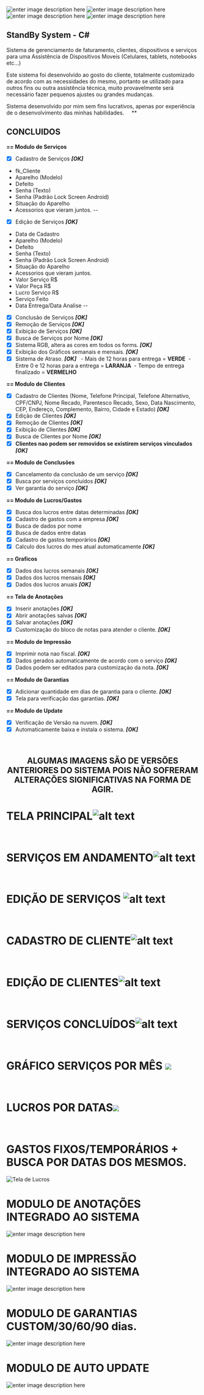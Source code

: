 

![enter image description here](https://img.shields.io/badge/Maintained-yes-green.svg)
![enter image description here](https://aleen42.github.io/badges/src/photoshop.svg)
![enter image description here](https://img.shields.io/badge/Microsoft_SQL_Server-CC2927?style=for-the-badge&logo=microsoft-sql-server&logoColor=white)
![enter image description here](https://img.shields.io/badge/C%23-239120?style=for-the-badge&logo=c-sharp&logoColor=white)
<h2>StandBy System - C#</h2>

Sistema de gerenciamento de faturamento, clientes, dispositivos e serviços para uma Assistência de Dispositivos Moveis 
(Celulares, tablets, notebooks etc...)

Este sistema foi desenvolvido ao gosto do cliente, totalmente customizado de acordo com as necessidades do mesmo, portanto se utilizado para outros fins ou outra assistência técnica, muito provavelmente será necessário fazer pequenos ajustes ou grandes mudanças.

Sistema desenvolvido por mim sem fins lucrativos, apenas por experiência de o desenvolvimento das minhas habilidades.
&nbsp;
&nbsp;
**
## CONCLUIDOS
<b>== Modulo de Serviços </b>

- [x] Cadastro de Serviços *****[OK]*****
- fk_Cliente
- Aparelho (Modelo)
- Defeito
- Senha (Texto)
- Senha (Padrão Lock Screen Android)
- Situação do Aparelho
- Acessorios que vieram juntos.
--
- [x] Edição de Serviços ***[OK]***
- Data de Cadastro
- Aparelho (Modelo)
- Defeito
- Senha (Texto)
- Senha (Padrão Lock Screen Android)
- Situação do Aparelho
- Acessorios que vieram juntos.
- Valor Serviço R$
- Valor Peça R$
- Lucro Serviço R$
- Serviço Feito
- Data Entrega/Data Analise
--
- [x] Conclusão de Serviços ***[OK]***
- [x] Remoção de Serviços ***[OK]***
- [x] Exibição de Serviços ***[OK]***
- [x] Busca de Serviços por Nome ***[OK]***
- [x] Sistema RGB, altera as cores em todos os forms. ***[OK]***
- [x] Exibição dos Gráficos semanais e mensais. ***[OK]***
- [x] Sistema de Atraso. ***[OK]*** &nbsp;
		- Mais de 12 horas para entrega = **VERDE**&nbsp;
		- Entre 0 e 12 horas para a entrega = **LARANJA**&nbsp;
		- Tempo de entrega finalizado = **VERMELHO**

<b>== Modulo de Clientes</b>
- [x] Cadastro de Clientes (Nome, Telefone Principal, Telefone Alternativo, CPF/CNPJ, Nome Recado, Parentesco Recado, Sexo, Data Nascimento, CEP, Endereço, Complemento, Bairro, Cidade e Estado) ***[OK]***
- [x] Edição de Clientes ***[OK]***
- [x] Remoção de Clientes ***[OK]***
- [x] Exibição de Clientes ***[OK]***
- [x] Busca de Clientes por Nome ***[OK]***
- [x] **Clientes nao podem ser removidos se existirem serviços vinculados** ***[OK]***

<b>== Modulo de Conclusões</b>
- [x] Cancelamento da conclusão de um serviço ***[OK]***
- [x] Busca por serviços concluídos ***[OK]***
- [x] Ver garantia do serviço ***[OK]***

<b>== Modulo de Lucros/Gastos</b>
- [x] Busca dos lucros entre datas determinadas ***[OK]***
- [x] Cadastro de gastos com a empresa ***[OK]***
- [x] Busca de dados por nome
- [x] Busca de dados entre datas
- [x] Cadastro de gastos temporários ***[OK]***
- [x] Calculo dos lucros do mes atual automaticamente ***[OK]***

<b>== Graficos</b>
- [x] Dados dos lucros semanais ***[OK]***
- [x] Dados dos lucros mensais ***[OK]***
- [x] Dados dos lucros anuais ***[OK]***

<b>== Tela de Anotações</b>
- [x] Inserir anotações ***[OK]***
- [x] Abrir anotações salvas ***[OK]***
- [x] Salvar anotações ***[OK]***
- [x] Customização do bloco de notas para atender o cliente. ***[OK]***

<b>== Modulo de Impressão</b>
- [x] Imprimir nota nao fiscal. ***[OK]***
- [x] Dados gerados automaticamente de acordo com o serviço ***[OK]***
- [x] Dados podem ser editados para customização da nota. ***[OK]***

<b>== Modulo de Garantias</b>
- [x] Adicionar quantidade em dias de garantia para o cliente. ***[OK]***
- [x] Tela para verificação das garantias. ***[OK]***

<b>== Modulo de Update</b>
- [x] Verificação de Versão na nuvem. ***[OK]***
- [x] Automaticamente baixa e instala o sistema. ***[OK]***

&nbsp;

<center>

## ALGUMAS IMAGENS SÃO DE VERSÕES ANTERIORES DO SISTEMA POIS NÃO SOFRERAM ALTERAÇÕES SIGNIFICATIVAS NA FORMA DE AGIR. 

</center>

# **TELA PRINCIPAL**![alt text](https://i.imgur.com/B1CszX3.png)
&nbsp;
&nbsp;
# SERVIÇOS EM ANDAMENTO![alt text](https://i.imgur.com/fnqyG1e.png)
&nbsp;
&nbsp;
# EDIÇÃO DE SERVIÇOS ![alt text](https://i.imgur.com/PFAHkj1.png)
&nbsp;
&nbsp;
# CADASTRO DE CLIENTE![alt text](https://i.imgur.com/mG8e6jn.png)
&nbsp;
&nbsp;
# EDIÇÃO DE CLIENTES![alt text](https://i.imgur.com/RRgZRdj.png)
&nbsp;
&nbsp;
# SERVIÇOS CONCLUÍDOS![alt text](https://i.imgur.com/cnmjHBx.png)
&nbsp;
&nbsp;
# GRÁFICO SERVIÇOS POR MÊS ![](https://i.imgur.com/X6qoSjI.png)  
&nbsp;
&nbsp;
# LUCROS POR DATAS![](https://i.imgur.com/xrw8pcY.gif)
&nbsp;
&nbsp;


# GASTOS FIXOS/TEMPORÁRIOS + BUSCA POR DATAS DOS MESMOS.
![Tela de Lucros](https://i.imgur.com/wALTQem.gif)
&nbsp;
&nbsp;


# MODULO DE ANOTAÇÕES INTEGRADO AO SISTEMA 
![enter image description here](https://i.imgur.com/8GrEuzw.gif)
&nbsp;
&nbsp;


# MODULO DE IMPRESSÃO INTEGRADO AO SISTEMA 
![enter image description here](https://i.imgur.com/XyqGfLo.gif)
&nbsp;
&nbsp;


# MODULO DE GARANTIAS CUSTOM/30/60/90 dias.
![enter image description here](https://i.imgur.com/H3EaqIm.gif)
&nbsp;
&nbsp;


# MODULO DE AUTO UPDATE
![enter image description here](https://i.imgur.com/M0oBOTQ.png)
